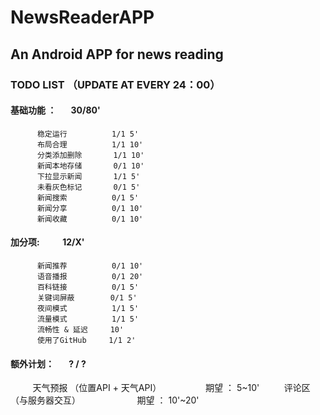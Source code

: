 # NewsReaderAPP
## An Android APP for news reading

### TODO LIST （UPDATE AT EVERY 24：00）
#### 基础功能 ：        30/80'
          稳定运行          1/1 5'
          布局合理          1/1 10'
          分类添加删除       1/1 10'
          新闻本地存储       0/1 10'
          下拉显示新闻       1/1 5'
          未看灰色标记       0/1 5'
          新闻搜索          0/1 5'
          新闻分享          0/1 10'
          新闻收藏          0/1 10'

#### 加分项:           12/X'
          新闻推荐          0/1 10'
          语音播报          0/1 20'
          百科链接          0/1 5'
          关键词屏蔽        0/1 5'
          夜间模式          1/1 5'
          流量模式          1/1 5'
          流畅性 & 延迟     10'
          使用了GitHub     1/1 2'
          
#### 额外计划：       ? / ?
          天气预报 （位置API + 天气API）                  期望 ： 5~10'
          评论区   （与服务器交互）                       期望 ： 10'~20'
